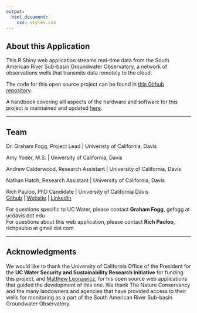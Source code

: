 ```yaml
---
output:
  html_document:
    css: styles.css
---
```


## About this Application

This R Shiny web application streams real-time data from the South American River Sub-basin Groundwater Observatory, a network of observations wells that transmits data remotely to the cloud.  

The code for this open source project can be found in [this Github repository](https://github.com/richpauloo/cosumnes_shiny).  

A handbook covering alll aspects of the hardware and software for this project is maintained and updated [here](https://github.com/richpauloo/cosumnes_shiny/blob/master/LevelSender_Handbook.pdf).  

***

## Team
Dr. Graham Fogg, Project Lead | Univeristy of California, Davis  <br/>

Amy Yoder, M.S. | University of California, Davis  <br/>

Andrew Calderwood, Research Assistant | University of California, Davis  <br/>

Nathan Hatch, Research Assistant | University of California, Davis  <br/>

Rich Pauloo, PhD Candidate | University of California Davis <br/>
[Github](http://github.com/richpauloo) | [Website](https://richpauloo.github.io) | [LinkedIn](https://www.linkedin.com/in/rpauloo)  

For questions specific to UC Water, please contact **Graham Fogg**, gefogg at ucdavis dot edu    
For questions about this web application, please contact **Rich Pauloo**, richpauloo at gmail dot com    

***

## Acknowledgments
We would like to thank the University of California Office of the President for the **UC Water Security and Sustainability Research Initiative** for funding this project, and [Matthew Leonawicz](https://leonawicz.github.io/), for his open source web applications that guided the development of this one. We thank The Nature Conservancy and the many landowners and agencies that have provided access to their wells for monitoring as a part of the South American River Sub-basin Groundwater Observatory. 


